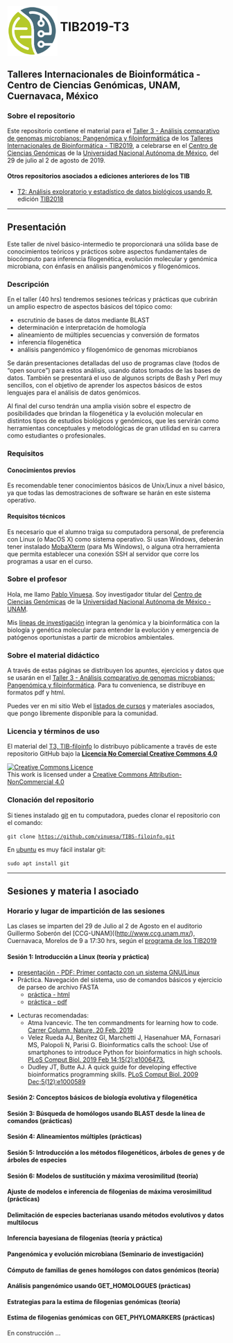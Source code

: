 # <img src="docs/pics/NNB-TIB-Logo.png" alt="TIB2019" width="115" height="115" align="middle"> <b>TIB2019-T3</b>

## <b>Talleres Internacionales de Bioinformática - Centro de Ciencias Genómicas, UNAM, Cuernavaca, México</b>

### Sobre el repositorio
Este repositorio contiene el material para el [Taller 3 - An&aacute;lisis comparativo de genomas microbianos: Pangen&oacute;mica y filoinform&aacute;tica](http://congresos.nnb.unam.mx/TIB2019/t3-analisis-comparativo-de-genomas-microbianos-pangenomica-y-filoinformatica/) de los [Talleres Internacionales de Bioinform&aacute;tica - TIB2019](http://congresos.nnb.unam.mx/TIB2019), a celebrarse en el [Centro de Ciencias Genómicas](http://www.ccg.unam.mx) de la [Universidad Nacional Aut&oacute;noma de M&eacute;xico](http://www.ccg.unam.mx), del 29 de julio al 2 de agosto de 2019.

#### Otros repositorios asociados a ediciones anteriores de los TIB
- [T2: Análisis exploratorio y estadístico de datos biológicos usando R](https://github.com/vinuesa/curso_Rstats), edición [TIB2018](http://congresos.nnb.unam.mx/TIB2018/)

***
 
## Presentaci&oacute;n
Este taller de nivel básico-intermedio te proporcionará una sólida base de conocimientos teóricos y prácticos sobre aspectos fundamentales de biocómputo para inferencia filogenética, evolución molecular y genómica microbiana, con énfasis en análisis pangenómicos y filogenómicos.

### Descripción
En el taller (40 hrs) tendremos sesiones teóricas y prácticas que cubrirán un amplio espectro de aspectos básicos del tópico como:

- escrutinio de bases de datos mediante BLAST
- determinación e interpretación de homología
- alineamiento de múltiples secuencias y conversión de formatos 
- inferencia filogenética
- análisis pangenómico y filogenómico de genomas microbianos

Se darán presentaciones detalladas del uso de programas clave (todos de “open source”) para estos análisis, usando datos tomados de las bases de datos. También se presentará el uso de algunos scripts de Bash y Perl muy sencillos, con el objetivo de aprender los aspectos básicos de estos lenguajes para el análisis de datos genómicos.

Al final del curso tendrán una amplia visión sobre el espectro de posibilidades que brindan la filogenética y la evolución molecular en distintos tipos de estudios biológicos y genómicos, que les servirán como herramientas conceptuales y metodológicas de gran utilidad en su carrera como estudiantes o profesionales.

### Requisitos
#### Conocimientos previos
Es recomendable tener conocimientos básicos de Unix/Linux a nivel básico, ya que todas las demostraciones de software se harán en este sistema operativo.

#### Requisitos técnicos
Es necesario que el alumno traiga su computadora personal, de preferencia con Linux (o MacOS X) como sistema operativo. Si usan Windows, deberán tener instalado [MobaXterm](https://mobaxterm.mobatek.net/download-home-edition.html) (para Ms Windows), o alguna otra herramienta que permita establecer una conexión SSH al servidor que corre los programas a usar en el curso.

### Sobre el profesor
Hola, me llamo [Pablo Vinuesa](http://www.ccg.unam.mx/~vinuesa/). Soy investigador titular del 
[Centro de Ciencias Gen&oacute;micas](http://www.ccg.unam.mx) de la 
[Universidad Nacional Aut&oacute;noma de M&eacute;xico - UNAM](http://www.unam.mx/).

Mis [l&iacute;neas de investigaci&oacute;n](http://www.ccg.unam.mx/~vinuesa/research.html) 
integran la gen&oacute;mica y la bioinform&aacute;tica con la biolog&iacute;a y gen&eacute;tica molecular para entender 
la evoluci&oacute;n y emergencia de pat&oacute;genos oportunistas a partir de microbios ambientales.

### Sobre el material did&aacute;ctico
A trav&eacute;s de estas p&aacute;ginas se distribuyen los apuntes, ejercicios y datos que se usar&aacute;n en el [Taller 3 - An&aacute;lisis comparativo de genomas microbianos: Pangen&oacute;mica y filoinform&aacute;tica](http://congresos.nnb.unam.mx/TIB2019/t3-analisis-comparativo-de-genomas-microbianos-pangenomica-y-filoinformatica/).
Para tu convenienca, se distribuye en formatos pdf y html.

Puedes ver en mi sitio Web el [listados de cursos](http://www.ccg.unam.mx/~vinuesa/cursos.html) y materiales asociados, que pongo libremente disponible para la comunidad.

### Licencia y términos de uso
El material del [T3, TIB-filoinfo](http://congresos.nnb.unam.mx/TIB2019/t3-analisis-comparativo-de-genomas-microbianos-pangenomica-y-filoinformatica/) lo distribuyo p&uacute;blicamente a trav&eacute;s de este repositorio GitHub bajo la [**Licencia No Comercial Creative Commons 4.0**](https://creativecommons.org/licenses/by-nc/4.0/) 

<a rel="license" href="http://creativecommons.org/licenses/by-nc/4.0/"><img alt="Creative Commons Licence" style="border-width:0" src="https://i.creativecommons.org/l/by-nc/4.0/88x31.png" /></a><br />This work is licensed under a <a rel="license" href="http://creativecommons.org/licenses/by-nc/4.0/">Creative Commons Attribution-NonCommercial 4.0</a>

### Clonaci&oacute;n del repositorio
Si tienes instalado [git](https://git-scm.com/) en tu computadora, puedes clonar el repositorio con el comando:

   <code>git clone https://github.com/vinuesa/TIBS-filoinfo.git</code>

En [ubuntu](https://www.ubuntu.com/) es muy f&aacute;cil instalar git: 

  <code>sudo apt install git</code>

***

## <b>Sesiones y materia  l asociado</b>
### Horario y lugar de impartici&oacute;n de las sesiones
Las clases se imparten del 29 de Julio al 2 de Agosto en el auditorio Guillermo Soberón del [CCG-UNAM]((http://www.ccg.unam.mx/), Cuernavaca, Morelos
de 9 a 17:30 hrs, seg&uacute;n el [programa de los TIB2019](http://congresos.nnb.unam.mx/TIB2019/programa/)

#### <b>Sesión 1: Introducción a Linux (teoría y práctica)</b>
  + [presentaci&oacute;n - PDF: Primer contacto con un sistema GNU/Linux](https://github.com/vinuesa/TIB-filoinfo/tree/master/docs/sesion1_intro2linux/Intro_biocomputo_Linux_pt1.pdf)
  + Pr&aacute;ctica. Navegación del sistema, uso de comandos básicos y ejercicio de parseo de archivo FASTA
      + [pr&aacute;ctica - html](https://vinuesa.github.io/TIB-filoinfo/sesion1_intro2linux/) 
      + [pr&aacute;ctica - pdf](https://github.com/vinuesa/TIB-filoinfo/tree/master/docs/sesion1_intro2linux/working_with_linux_commands.pdf)
  
<!--
+ Pr&aacute;ctica 2. Descarga de secuencias en formato FASTA de GenBank usando el sistema ENTREZ y parseo de los archivos usando herrramientas de filtrado
    - [pr&aacute;ctica2 - html](https://vinuesa.github.io/OMICAS_UAEM/practica2_parseo_fastas/)
    - [pr&aacute;ctica2 - pdf](https://github.com/vinuesa/OMICAS_UAEM/tree/master/docs/practica2_parseo_fastas/ejercicio_parseo_fastas_ENTREZ.pdf)
-->

- Lecturas recomendadas:
  - Atma Ivancevic. The ten commandments for learning how to code. [Carrer Column, Nature, 20 Feb. 2019](https://www.nature.com/articles/d41586-019-00653-5)
  - Velez Rueda AJ, Benítez GI, Marchetti J, Hasenahuer MA, Fornasari MS, Palopoli N, Parisi G. Bioinformatics calls the school: Use of smartphones to introduce
Python for bioinformatics in high schools. [PLoS Comput Biol. 2019 Feb 14;15(2):e1006473.](https://journals.plos.org/ploscompbiol/article?id=10.1371/journal.pcbi.1006473)
  - Dudley JT, Butte AJ. A quick guide for developing effective bioinformatics programming skills. [PLoS Comput Biol. 2009 Dec;5(12):e1000589](https://journals.plos.org/ploscompbiol/article?id=10.1371/journal.pcbi.1000589)


#### <b>Sesión 2: Conceptos básicos de biología evolutiva y filogenética</b>
#### <b>Sesión 3: Búsqueda de homólogos usando BLAST desde la línea de comandos (prácticas)</b>
#### <b>Sesión 4: Alineamientos múltiples (prácticas)</b>
#### <b>Sesión 5: Introducción a los métodos filogenéticos, árboles de genes y de árboles de especies</b>
#### <b>Sesión 6: Modelos de sustitución y máxima verosimilitud (teoría)</b>
#### <b>Ajuste de modelos e inferencia de filogenias de máxima verosimilitud (prácticas)</b>
#### <b>Delimitación de especies bacterianas usando métodos evolutivos y datos multilocus</b>
#### <b>Inferencia bayesiana de filogenias (teoría y práctica)</b>
#### <b>Pangenómica y evolución microbiana (Seminario de investigación)</b>
#### <b>Cómputo de familias de genes homólogos con datos genómicos (teoría)</b>
#### <b>Análisis pangenómico usando GET_HOMOLOGUES (prácticas)</b>
#### <b>Estrategias para la estima de filogenias genómicas (teoría)</b>
#### <b>Estima de filogenias genómicas con GET_PHYLOMARKERS (prácticas)</b>

En construcci&oacute;n ...



